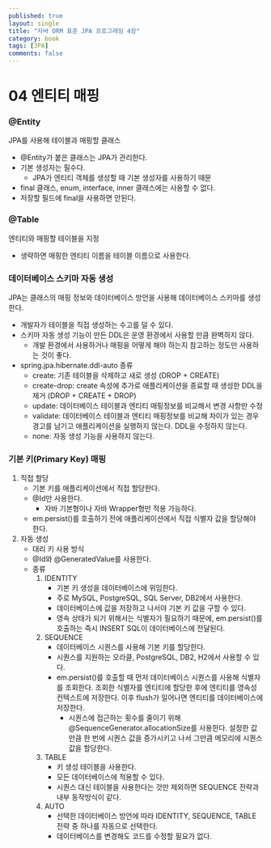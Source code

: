 ```yaml
---
published: true
layout: single
title: "자바 ORM 표준 JPA 프로그래밍 4장"
category: book
tags: [JPA]
comments: false
---
```


# 04 엔티티 매핑

### @Entity
JPA를 사용해 테이블과 매핑할 클래스

- @Entity가 붙은 클래스는 JPA가 관리한다.
- 기본 생성자는 필수다.
    - JPA가 엔티티 객체를 생성할 때 기본 생성자를 사용하기 때문
- final 클래스, enum, interface, inner 클래스에는 사용할 수 없다.
- 저장할 필드에 final을 사용하면 안된다.

### @Table
엔티티와 매핑할 테이블을 지정

- 생략하면 매핑한 엔티티 이름을 테이블 이름으로 사용한다.

### 데이터베이스 스키마 자동 생성
JPA는 클래스의 매핑 정보와 데이터베이스 방언을 사용해 데이터베이스 스키마를 생성한다.

- 개발자가 테이블을 직접 생성하는 수고를 덜 수 있다.
- 스키마 자동 생성 기능이 만든 DDL은 운영 환경에서 사용할 만큼 완벽하지 않다.
    - 개발 환경에서 사용하거나 매핑을 어떻게 해야 하는지 참고하는 정도만 사용하는 것이 좋다.
- spring.jpa.hibernate.ddl-auto 종류
    - create: 기존 테이블을 삭제하고 새로 생성 (DROP + CREATE)
    - create-drop: create 속성에 추가로 애플리케이션을 종료할 때 생성한 DDL을 제거 (DROP + CREATE + DROP)
    - update: 데이터베이스 테이블과 엔티티 매핑정보를 비교해서 변경 사항만 수정
    - validate: 데이터베이스 테이블과 엔티티 매핑정보를 비교해 차이가 있는 경우 경고를 남기고 애플리케이션을 실행하지 않는다. DDL을 수정하지 않는다.
    - none: 자동 생성 기능을 사용하지 않는다.

### 기본 키(Primary Key) 매핑
1. 직접 할당
    - 기본 키를 애플리케이션에서 직접 할당한다.
    - @Id만 사용한다.
        - 자바 기본형이나 자바 Wrapper형만 적용 가능하다.
    - em.persist()를 호출하기 전에 애플리케이션에서 직접 식별자 값을 할당해야 한다.
2. 자동 생성
    - 대리 키 사용 방식
    - @Id와 @GeneratedValue를 사용한다.
    - 종류
        1. IDENTITY
            - 기본 키 생성을 데이터베이스에 위임한다.
            - 주로 MySQL, PostgreSQL, SQL Server, DB2에서 사용한다.
            - 데이터베이스에 값을 저장하고 나서야 기본 키 값을 구할 수 있다.
            - 영속 상태가 되기 위해서는 식별자가 필요하기 때문에, em.persist()를 호출하는 즉시 INSERT SQL이 데이터베이스에 전달된다.
        2. SEQUENCE
            - 데이터베이스 시퀀스를 사용해 기본 키를 할당한다.
            - 시퀀스를 지원하는 오라클, PostgreSQL, DB2, H2에서 사용할 수 있다.
            - em.persist()를 호출할 때 먼저 데이터베이스 시퀀스를 사용해 식별자를 조회한다. 조회한 식별자를 엔티티에 할당한 후에 엔티티를 영속성 컨텍스트에 저장한다. 이후 flush가 일어나면 엔티티를 데이터베이스에 저장한다.
                - 시퀀스에 접근하는 횟수를 줄이기 위해 @SequenceGenerator.allocationSize를 사용한다. 설정한 값만큼 한 번에 시퀀스 값을 증가시키고 나서 그만큼 메모리에 시퀀스 값을 할당한다.
        3. TABLE
            - 키 생성 테이블을 사용한다.
            - 모든 데이터베이스에 적용할 수 있다.
            - 시퀀스 대신 테이블을 사용한다는 것만 제외하면 SEQUENCE 전략과 내부 동작방식이 같다.
        4. AUTO
            - 선택한 데이터베이스 방언에 따라 IDENTITY, SEQUENCE, TABLE 전략 중 하나를 자동으로 선택한다.
            - 데이터베이스를 변경해도 코드를 수정할 필요가 없다.
